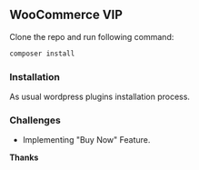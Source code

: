 ## WooCommerce VIP

Clone the repo and run following command:

```sh
composer install
```

### Installation

As usual wordpress plugins installation process.

### Challenges

-   Implementing "Buy Now" Feature.

**Thanks**
